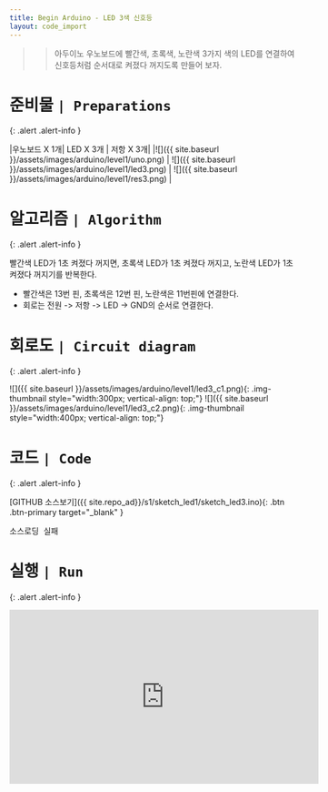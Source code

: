 ```yaml
---
title: Begin Arduino - LED 3색 신호등
layout: code_import
---
```


>> 아두이노 우노보드에 빨간색, 초록색, 노란색 3가지 색의 LED를 연결하여 신호등처럼 순서대로 켜졌다 꺼지도록  만들어 보자.


# 준비물 `| Preparations`
{: .alert .alert-info }

|우노보드 X 1개| LED X 3개 | 저항 X 3개|
|![]({{ site.baseurl }}/assets/images/arduino/level1/uno.png) | ![]({{ site.baseurl }}/assets/images/arduino/level1/led3.png) | ![]({{ site.baseurl }}/assets/images/arduino/level1/res3.png)  |

# 알고리즘 `| Algorithm`
{: .alert .alert-info }

빨간색 LED가 1초 켜졌다 꺼지면, 초록색 LED가 1초 켜졌다 꺼지고, 노란색 LED가 1초 켜졌다 꺼지기를 반복한다.    

+ 빨간색은 13번 핀, 초록색은 12번 핀, 노란색은 11번핀에 연결한다.
+ 회로는 전원 -> 저항 -> LED -> GND의 순서로 연결한다.

# 회로도 `| Circuit diagram`
{: .alert .alert-info }

![]({{ site.baseurl }}/assets/images/arduino/level1/led3_c1.png){: .img-thumbnail style="width:300px; vertical-align: top;"} 
![]({{ site.baseurl }}/assets/images/arduino/level1/led3_c2.png){: .img-thumbnail style="width:400px; vertical-align: top;"}  


# 코드 `| Code`
{: .alert .alert-info }
   
[GITHUB 소스보기]({{ site.repo_ad}}/s1/sketch_led1/sketch_led3.ino){: .btn .btn-primary target="_blank" }

<pre id="show1" class="show-json-from-git">소스로딩 실패</pre>
<script>showJsonFromGit('{{ site.repo_ad_raw }}/s1/sketch_led3/sketch_led3.ino', 'show1', '500px');</script>


# 실행 `| Run`
{: .alert .alert-info }

<iframe width="544" height="306" src="https://serviceapi.nmv.naver.com/flash/convertIframeTag.nhn?vid=05549C14DD8E706A84616929DE2B9D715323&outKey=V129f5107b070ab440cd2ab2fadaed8d2f0a22ff25bd9e604dfe7ab2fadaed8d2f0a2" frameborder="no" scrolling="no" title="NaverVideo" allow="autoplay; gyroscope; accelerometer; encrypted-media" allowfullscreen></iframe>

